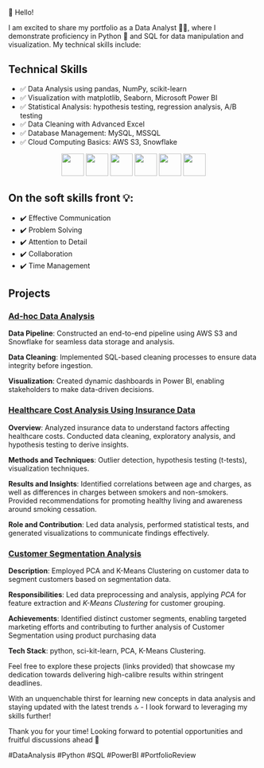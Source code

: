 👋 Hello! 

I am excited to share my portfolio as a Data Analyst 👨‍💼, where I demonstrate proficiency in Python 🐍 and SQL for data manipulation and visualization. My technical skills include:
## Technical Skills
- ✅ Data Analysis using pandas, NumPy, scikit-learn
- ✅ Visualization with matplotlib, Seaborn, Microsoft Power BI 
- ✅ Statistical Analysis: hypothesis testing, regression analysis, A/B testing
- ✅ Data Cleaning with Advanced Excel 
- ✅ Database Management: MySQL, MSSQL
- ✅ Cloud Computing Basics: AWS S3, Snowflake

 <div align="center">
  <code><a href="https://www.python.org/" target="_blank"><img height="45" src="https://www.vectorlogo.zone/logos/python/python-ar21.svg"></a></code>
  <code><a href="https://jupyter.org/" target="_blank"><img height="45" src="https://www.vectorlogo.zone/logos/jupyter/jupyter-ar21.svg"></a></code>
  <code><a href="https://numpy.org/" target="_blank"><img height="45" src="https://www.vectorlogo.zone/logos/numpy/numpy-ar21.svg"></a></code>
  <code><a href="https://pandas.pydata.org/" target="_blank"><img height="45" src="https://upload.wikimedia.org/wikipedia/commons/e/ed/Pandas_logo.svg"></a></code>
  <code><a href="https://matplotlib.org/" target="_blank"><img height="45" src="https://upload.wikimedia.org/wikipedia/commons/8/84/Matplotlib_icon.svg"></a></code>
  <code><a href="https://powerbi.microsoft.com/" target="_blank"><img height="45" src="https://www.vectorlogo.zone/logos/microsoft_powerbi/microsoft_powerbi-ar21.svg"></a></code>
</div>

## On the soft skills front 💡:
- ✔️ Effective Communication 
- ✔️ Problem Solving 
- ✔️ Attention to Detail 
- ✔️ Collaboration 
- ✔️ Time Management 

<h2 align="left">Projects</h2>

###  [Ad-hoc Data Analysis](https://app.powerbi.com/view?r=eyJrIjoiODc5YTg5Y2YtNzA3NC00ODIzLTkwNTQtZjM1ZmNkZDliNjlhIiwidCI6ImJjNDhjNTk4LTFmMzEtNDA2Yy1hZmJmLTBiYzAwYmJhZTQ2NSJ9)

**Data Pipeline**: Constructed an end-to-end pipeline using AWS S3 and Snowflake for seamless data storage and analysis.

**Data Cleaning**: Implemented SQL-based cleaning processes to ensure data integrity before ingestion.

**Visualization**: Created dynamic dashboards in Power BI, enabling stakeholders to make data-driven decisions.



### [Healthcare Cost Analysis Using Insurance Data](https://nbviewer.org/github/SachinSS96/Portfolio/blob/main/Python/Insurance/Insurance_EDA_Hypothesis_Testing.ipynb)

**Overview**: Analyzed insurance data to understand factors affecting healthcare costs. Conducted data cleaning, exploratory analysis, and hypothesis testing to derive insights.

**Methods and Techniques**: Outlier detection, hypothesis testing (t-tests), visualization techniques.

**Results and Insights**: Identified correlations between age and charges, as well as differences in charges between smokers and non-smokers. Provided recommendations for promoting healthy living and awareness around smoking cessation.

**Role and Contribution**: Led data analysis, performed statistical tests, and generated visualizations to communicate findings effectively.
 

### [Customer Segmentation Analysis](https://nbviewer.org/github/SachinSS96/Portfolio/blob/main/Python/Customer%20Analytics/Customer%20Segmentation%20%20Analytics.ipynb)

**Description**: Employed PCA and K-Means Clustering on customer data to segment customers based on segmentation data.

**Responsibilities**: Led data preprocessing and analysis, applying *PCA* for feature extraction and *K-Means Clustering* for customer grouping.

**Achievements**: Identified distinct customer segments, enabling targeted marketing efforts and contributing to further analysis of Customer Segmentation using product purchasing data 

**Tech Stack**: python, sci-kit-learn, PCA, K-Means Clustering.




Feel free to explore these projects (links provided) that showcase my dedication towards delivering high-calibre results within stringent deadlines.

With an unquenchable thirst for learning new concepts in data analysis and staying updated with the latest trends 🔝 - I look forward to leveraging my skills further!

Thank you for your time! Looking forward to potential opportunities and fruitful discussions ahead 🤝

#DataAnalysis #Python #SQL #PowerBI #PortfolioReview
